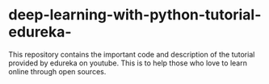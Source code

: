 # deep-learning-with-python-tutorial-edureka-
This repository contains the important code and description of the tutorial provided by edureka on youtube. This is to help those who love to learn online through open sources.
